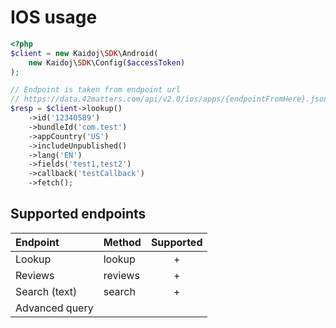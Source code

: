 # IOS usage

```php  
<?php
$client = new Kaidoj\SDK\Android(
    new Kaidoj\SDK\Config($accessToken)
);

// Endpoint is taken from endpoint url
// https://data.42matters.com/api/v2.0/ios/apps/{endpointFromHere}.json
$resp = $client->lookup()
    ->id('12340589')
    ->bundleId('com.test')
    ->appCountry('US')
    ->includeUnpublished()
    ->lang('EN')
    ->fields('test1,test2')
    ->callback('testCallback')
    ->fetch();

```

## Supported endpoints

| Endpoint | Method | Supported  |
| :---     | :---  | :---: | 
| Lookup   | lookup | +    |
| Reviews  |  reviews |  +    |
| Search (text) | search | +   |
| Advanced query |       |     |
